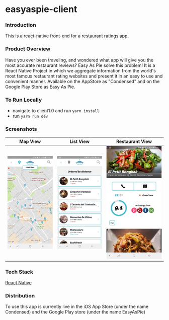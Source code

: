 # easyaspie-client

### Introduction

This is a react-native front-end for a restaurant ratings app.

### Product Overview

Have you ever been traveling, and wondered what app will give you the most accurate restaurant reviews? Easy As Pie solve this problem! It is a React Native Project in which we aggregate information from the world's most famous restaurant rating websites and present it in an easy to use and convenient manner. Available on the AppStore as "Condensed" and on the Google Play Store as Easy As Pie.

### To Run Locally

- navigate to client1.0 and run `yarn install`
- run `yarn run dev`

### Screenshots

Map View |  List View | Restaurant View
---|---|---
![Alt mapview ](/art/screenshots/map.png?raw=true) | ![Alt listview ](/art/screenshots/list.png?raw=true) | ![Alt restaurant ](/art/screenshots/single.png?raw=true)

### Tech Stack

[React Native](https://facebook.github.io/react-native/)

### Distribution

To use this app is currently live in the iOS App Store (under the name Condensed) and the Google Play store (under the name EasyAsPie)
